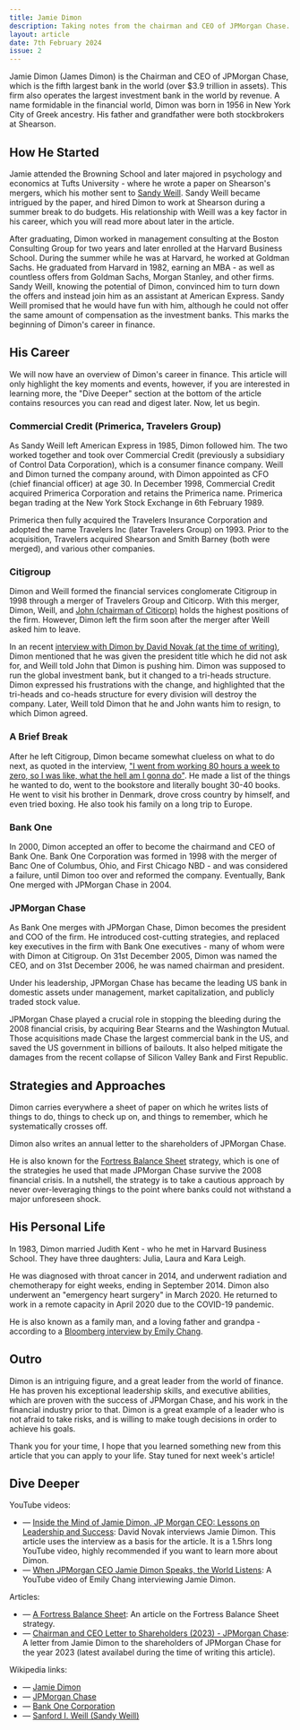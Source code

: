 ```yaml
---
title: Jamie Dimon
description: Taking notes from the chairman and CEO of JPMorgan Chase.
layout: article
date: 7th February 2024
issue: 2
---
```


Jamie Dimon (James Dimon) is the Chairman and CEO of JPMorgan Chase, which is the fifth largest bank in the world (over $3.9 trillion in assets). This firm also operates the largest investment bank in the world by revenue. A name formidable in the financial world, Dimon was born in 1956 in New York City of Greek ancestry. His father and grandfather were both stockbrokers at Shearson.

## How He Started

Jamie attended the Browning School and later majored in psychology and economics at Tufts University - where he wrote a paper on Shearson's mergers, which his mother sent to [Sandy Weill](https://en.wikipedia.org/wiki/Sanford_I._Weill). Sandy Weill became intrigued by the paper, and hired Dimon to work at Shearson during a summer break to do budgets. His relationship with Weill was a key factor in his career, which you will read more about later in the article.

After graduating, Dimon worked in management consulting at the Boston Consulting Group for two years and later enrolled at the Harvard Business School. During the summer while he was at Harvard, he worked at Goldman Sachs. He graduated from Harvard in 1982, earning an MBA - as well as countless offers from Goldman Sachs, Morgan Stanley, and other firms. Sandy Weill, knowing the potential of Dimon, convinced him to turn down the offers and instead join him as an assistant at American Express. Sandy Weill promised that he would have fun with him, although he could not offer the same amount of compensation as the investment banks. This marks the beginning of Dimon's career in finance.

## His Career

We will now have an overview of Dimon's career in finance. This article will only highlight the key moments and events, however, if you are interested in learning more, the "Dive Deeper" section at the bottom of the article contains resources you can read and digest later. Now, let us begin.

### Commercial Credit (Primerica, Travelers Group)

As Sandy Weill left American Express in 1985, Dimon followed him. The two worked together and took over Commercial Credit (previously a subsidiary of Control Data Corporation), which is a consumer finance company. Weill and Dimon turned the company around, with Dimon appointed as CFO (chief financial officer) at age 30. In December 1998, Commercial Credit acquired Primerica Corporation and retains the Primerica name. Primerica began trading at the New York Stock Exchange in 6th February 1989.

Primerica then fully acquired the Travelers Insurance Corporation and adopted the name Travelers Inc (later Travelers Group) on 1993. Prior to the acquisition, Travelers acquired Shearson and Smith Barney (both were merged), and various other companies.

### Citigroup

Dimon and Weill formed the financial services conglomerate Citigroup in 1998 through a merger of Travelers Group and Citicorp. With this merger, Dimon, Weill, and [John (chairman of Citicorp)](https://en.wikipedia.org/wiki/John_S._Reed) holds the highest positions of the firm. However, Dimon left the firm soon after the merger after Weill asked him to leave.

In an recent [interview with Dimon by David Novak (at the time of writing)](https://youtu.be/Xh6l39k3ngE?si=v2y3acq7mPIUAv-s), Dimon mentioned that he was given the president title which he did not ask for, and Weill told John that Dimon is pushing him. Dimon was supposed to run the global investment bank, but it changed to a tri-heads structure. Dimon expressed his frustrations with the change, and highlighted that the tri-heads and co-heads structure for every division will destroy the company. Later, Weill told Dimon that he and John wants him to resign, to which Dimon agreed.

### A Brief Break

After he left Citigroup, Dimon became somewhat clueless on what to do next, as quoted in the interview, ["I went from working 80 hours a week to zero, so I was like, what the hell am I gonna do"](https://youtu.be/Xh6l39k3ngE?si=Dx3T5W-VlyBbKzPH&t=2201). He made a list of the things he wanted to do, went to the bookstore and literally bought 30-40 books. He went to visit his brother in Denmark, drove cross country by himself, and even tried boxing. He also took his family on a long trip to Europe.

### Bank One

In 2000, Dimon accepted an offer to become the chairmand and CEO of Bank One. Bank One Corporation was formed in 1998 with the merger of Banc One of Columbus, Ohio, and First Chicago NBD - and was considered a failure, until Dimon too over and reformed the company. Eventually, Bank One merged with JPMorgan Chase in 2004.

### JPMorgan Chase

As Bank One merges with JPMorgan Chase, Dimon becomes the president and COO of the firm. He introduced cost-cutting strategies, and replaced key executives in the firm with Bank One executives - many of whom were with Dimon at Citigroup. On 31st December 2005, Dimon was named the CEO, and on 31st December 2006, he was named chairman and president.

Under his leadership, JPMorgan Chase has became the leading US bank in domestic assets under management, market capitalization, and publicly traded stock value.

JPMorgan Chase played a crucial role in stopping the bleeding during the 2008 financial crisis, by acquiring Bear Stearns and the Washington Mutual. Those acquisitions made Chase the largest commercial bank in the US, and saved the US government in billions of bailouts. It also helped mitigate the damages from the recent collapse of Silicon Valley Bank and First Republic.

## Strategies and Approaches

Dimon carries everywhere a sheet of paper on which he writes lists of things to do, things to check up on, and things to remember, which he systematically crosses off.

Dimon also writes an annual letter to the shareholders of JPMorgan Chase.

He is also known for the [Fortress Balance Sheet](https://www.cfo.com/news/a-fortress-balance-sheet/669932/) strategy, which is one of the strategies he used that made JPMorgan Chase survive the 2008 financial crisis. In a nutshell, the strategy is to take a cautious approach by never over-leveraging things to the point where banks could not withstand a major unforeseen shock.

## His Personal Life

In 1983, Dimon married Judith Kent - who he met in Harvard Business School. They have three daughters: Julia, Laura and Kara Leigh.

He was diagnosed with throat cancer in 2014, and underwent radiation and chemotherapy for eight weeks, ending in September 2014. Dimon also underwent an "emergency heart surgery" in March 2020. He returned to work in a remote capacity in April 2020 due to the COVID-19 pandemic.

He is also known as a family man, and a loving father and grandpa - according to a [Bloomberg interview by Emily Chang](https://youtu.be/9Kl-wO_j5GM?si=mEbRYI0d9DdEHfZi).

## Outro

Dimon is an intriguing figure, and a great leader from the world of finance. He has proven his exceptional leadership skills, and executive abilities, which are proven with the success of JPMorgan Chase, and his work in the financial industry prior to that. Dimon is a great example of a leader who is not afraid to take risks, and is willing to make tough decisions in order to achieve his goals.

Thank you for your time, I hope that you learned something new from this article that you can apply to your life. Stay tuned for next week's article!

## Dive Deeper

YouTube videos:

- — [Inside the Mind of Jamie Dimon, JP Morgan CEO: Lessons on Leadership and Success](https://youtu.be/Xh6l39k3ngE?si=NorLEpJxAtgbgslZ): David Novak interviews Jamie Dimon. This article uses the interview as a basis for the article. It is a 1.5hrs long YouTube video, highly recommended if you want to learn more about Dimon.
- — [When JPMorgan CEO Jamie Dimon Speaks, the World Listens](https://youtu.be/9Kl-wO_j5GM?si=mEbRYI0d9DdEHfZi): A YouTube video of Emily Chang interviewing Jamie Dimon.

Articles:

- — [A Fortress Balance Sheet](https://www.cfo.com/news/a-fortress-balance-sheet/669932/): An article on the Fortress Balance Sheet strategy.
- — [Chairman and CEO Letter to Shareholders (2023) - JPMorgan Chase](https://www.jpmorganchase.com/ir/annual-report/2023/ar-ceo-letters): A letter from Jamie Dimon to the shareholders of JPMorgan Chase for the year 2023 (latest availabel during the time of writing this article).

Wikipedia links:

- — [Jamie Dimon](https://en.wikipedia.org/wiki/Jamie_Dimon)
- — [JPMorgan Chase](https://en.wikipedia.org/wiki/JPMorgan_Chase)
- — [Bank One Corporation](https://en.wikipedia.org/wiki/Bank_One_Corporation)
- — [Sanford I. Weill (Sandy Weill)](https://en.wikipedia.org/wiki/Sanford_I._Weill)
